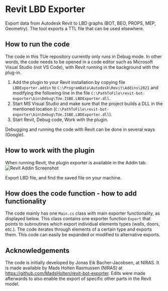 # Revit LBD Exporter
Export data from Autodesk Revit to LBD graphs (BOT, BEO, PROPS, MEP, Geometry). The tool exports a TTL file that can be used elsewhere.

## How to run the code
The code in this TUe repository currently only runs in Debug mode. In other words, the code needs to be opened in a code editor such as Microsoft Visual Studio (not VS Code), with Revit running in the background with the plug-in.

1. Add the plugin to your Revit installation by copying file `LBDExporter.addin` to `C:\ProgramData\Autodesk\Revit\Addins\2021` and modifying the following line in the file `C:\PathToFile\revit-bot-exporter\bin\Debug\TUe.ISBE.LBDExporter.dll`.
2. Start MS Visual Studio and make sure that the project builds a DLL in the mentioned location (`C:\PathToFile\revit-bot-exporter\bin\Debug\TUe.ISBE.LBDExporter.dll`).
3. Start Revit, Debug code, Work with the plugin.

Debugging and running the code with Revit can be done in several ways (Google).

## How to work with the plugin
When running Revit, the plugin exporter is available in the Addin tab.
![Revit Addin Screenshot](rvtaddin.jpg)

Export LBD file, and find the saved file on your machine.

## How does the code function - how to add functionality
The code mainly has one `Main.cs` class with main exporter functionality, as displayed below. This class contains one exporter function `Export` that points to subroutines which export individual elements types (walls, doors, etc.). The code iterates through elements of a certain type and exports them. This code can easily be expanded or modified to alternative exports.

## Acknowledgements
The code is initially developed by Jonas Eik Bacher-Jacobsen, at NIRAS.
It is made available by Mads Holten Rasmussen (NIRAS) at https://github.com/MadsHolten/revit-bot-exporter.
Edits were made afterwards to also enable the export of specific other parts in the Revit model.